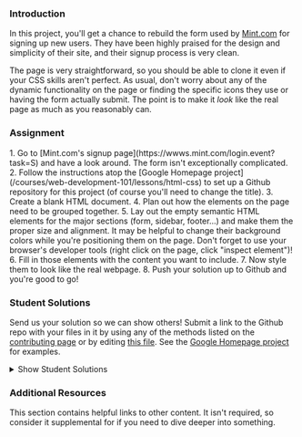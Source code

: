 ### Introduction
In this project, you'll get a chance to rebuild the form used by [Mint.com](http://www.mint.com) for signing up new users.  They have been highly praised for the design and simplicity of their site, and their signup process is very clean.

The page is very straightforward, so you should be able to clone it even if your CSS skills aren't perfect.  As usual, don't worry about any of the dynamic functionality on the page or finding the specific icons they use or having the form actually submit.  The point is to make it *look* like the real page as much as you reasonably can.

### Assignment
<div class="lesson-content__panel" markdown="1">
1. Go to [Mint.com's signup page](https://wwws.mint.com/login.event?task=S) and have a look around.  The form isn't exceptionally complicated.
2. Follow the instructions atop the [Google Homepage project](/courses/web-development-101/lessons/html-css) to set up a Github repository for this project (of course you'll need to change the title).
3. Create a blank HTML document.
4. Plan out how the elements on the page need to be grouped together.
5. Lay out the empty semantic HTML elements for the major sections (form, sidebar, footer...) and make them the proper size and alignment.  It may be helpful to change their background colors while you're positioning them on the page.  Don't forget to use your browser's developer tools (right click on the page, click "inspect element")!
6. Fill in those elements with the content you want to include.
7. Now style them to look like the real webpage.
8. Push your solution up to Github and you're good to go!
</div>

### Student Solutions
Send us your solution so we can show others! Submit a link to the Github repo with your files in it by using any of the methods listed on the [contributing page](http://github.com/TheOdinProject/curriculum/blob/master/contributing.md) or by editing [this file](https://github.com/TheOdinProject/curriculum/edit/master/html_css/project_html_forms.md).  See the [Google Homepage project](/courses/web-development-101/lessons/html-css) for examples.

<details markdown="block">
  <summary> Show Student Solutions </summary>

* Add your solution below this line!
* [Johongir's solution](https://github.com/Johongirr/mint-signup-page) - [View in Browser](https://johongirr.github.io/mint-signup-page/)
* [ikraamg+imahnama solution](https://github.com/ikraamg/Mint-SignUp-Replica) - [View in Browser](https://ikraamg.github.io/Mint-SignUp-Replica/)
* [Joshysmart's solution](https://github.com/joshysmart/mint-signup-form) - [View in Browser](https://joshysmart.github.io/mint-signup-form/)
* [Rarysson's solution](https://github.com/rarysson/sign-up-form) - [View in Browser](https://rarysson.github.io/sign-up-form/)
* [Igorashs's solution](https://github.com/igorashs/html-forms) - [View in Browser](https://igorashs.github.io/html-forms/)
* [MikkRou's solution](https://github.com/MikkRou/html-form) - [View in Browser](https://mikkrou.github.io/html-form/)
* [TheGudu's solution](https://github.com/TheGudu/MintSignUpPage)
* [Ludivine Poussier's solution](https://github.com/ludivinepoussier/sign-up-page) - [View in Browser](https://ludivinepoussier.github.io/sign-up-page/)
* [Carlos and Ivancito's solution](https://github.com/fivan18/forms-html-css) - [View in Browser](https://fivan18.github.io/forms-html-css/)
* [Adeyemi's Solution](https://hadeymike10.github.io/My-Appliction/) - [View in Browser](https://hadeymike10.github.io/My-Appliction/)
* [Lebogang's solution](https://github.com/lebogangolifant/mint_signup_form) - [View in Browser](https://lebogangolifant.github.io/mint_signup_form/)
* [Ashish's Solution](https://github.com/CodersGas/Simple-login-page) - [View in Browser](https://codersgas.github.io/Simple-login-page/home-page.html)
* [Zayeer's solution](https://github.com/Zayeer/html_forms_project) - [View in Browser](https://zayeer.github.io/html_forms_project/)
* [Raiko's solution](https://github.com/Cypher0/project-html-forms) - [View in Browser](https://cypher0.github.io/project-html-forms/)
* [David Auza's and Eduardo Reis's solution](https://github.com/eduardoreisalvarenga/HTML-Forms.github.io) - [View in Browser](https://eduardoreisalvarenga.github.io/HTML-Forms.github.io/)
* [Braxton Lemmon's solution](https://github.com/braxtonlemmon/mint-clone) - [View in Browser](https://braxtonlemmon.github.io/mint-clone/)
* [Katarzyna Kaswen-Wilk's solution](https://github.com/kikupiku/mint-form-clone) - [View in Browser](https://kikupiku.github.io/mint-form-clone/)
* [Leticia's solution](https://github.com/gradiva/odin-fullstack-javascript/tree/master/03-HTML_and_CSS/02-Displaying_And_Inputting_Data/html-forms) - [View in Browser](https://gradiva.github.io/mint-form-clone/)
* [Gabriel's Solution](https://github.com/gabytzubaws/mint-signup-page) - [View in Browser](https://gabytzubaws.github.io/mint-signup-page/)
* [Muhammad Ahmad's Solution](https://github.com/thisisMAhmad/mint-signup-page) - [View in Browser](https://thisismahmad.github.io/mint-signup-page/)
* [Kevin Vuong's solution](https://github.com/fffear/html-forms) - [View in Browser](https://fffear.github.io/html-forms/)
* [Vedat's solution](https://github.com/mvedataydin/signup-form) - [View in Browser](https://mvedataydin.github.io/signup-form/)
* [Solodov's solution](https://github.com/solodov-dev/top-forms) - [View in Browser](https://solodov-dev.github.io/top-forms/)
* [David Tan's solution](https://github.com/davecmd/mint-login-replica/) - [View in Browser](https://davecmd.github.io/mint-login-replica/)
* [Lucila Pastore's solution](https://github.com/lucilapastore/HTML-Forms) - [View in Browser](https://lucilapastore.github.io/HTML-Forms/)
* [Jitendra Rathore's solution](https://github.com/jitendrrathore/html-form) - [View in Browser](https://jitendrrathore.github.io/html-form/)
* [Sampajanno's solution](https://github.com/Sampajanno/building-forms) - [View in Browser](https://sampajanno.github.io/building-forms/)
* [Carmine's solution](https://github.com/cgrossi/odin-project-form) - [View in Browser](https://cgrossi.github.io/odin-project-form/)
* [Ben Poore's solution](https://github.com/bpoore0614/intuit-copy) - [View in Browser](https://bpoore0614.github.io/intuit-copy/index.html)
* [bcikota's solution](https://github.com/bcikota/Mint.com) - [View in Browser](https://bcikota.github.io/Mint.com/)
* [Bola Buari's solution](https://github.com/bolah2009/mint-clone) - [View in Browser](https://bolah2009.github.io/mint-clone)
* [Ohlie's solution](https://github.com/lco1220/mint_signup_page) - [View in Browser](https://lco1220.github.io/mint_signup_page/)
* [Jason McKee's solution](https://github.com/jttmckee/mint-signup) - [View in Browser](https://jttmckee.github.io/mint-signup/)
* [Ricala's solution](https://github.com/Ricala/mint-signup) - [View in Browser](https://ricala.github.io/mint-signup/)
* [N00bG1rl's solution](https://github.com/N00bG1rl/form) - [View in Browser](https://n00bg1rl.github.io/form/)
* [ARaut9's solution](https://github.com/ARaut9/mint_sign_up_page) - [View in Browser](https://araut9.github.io/mint_sign_up_page/)
* [Bojo's solution](https://github.com/BojoZahariev/MintSignUp) - [View in Browser](https://bojozahariev.github.io/MintSignUp/)
* [balowulf's solution](https://github.com/balowulf/mint_signup) - [View in Browser](https://balowulf.github.io/mint_signup/)
* [Helari's solution](https://github.com/helaris/mint-project/) - [View in Browser](https://helaris.github.io/mint-project/)
* [Bojana Karakacev's solution](https://github.com/bojana12/project-html-forms) - [View in Browser](https://bojana12.github.io/project-html-forms/)
* [rvalentin1010's solution](https://github.com/rvalentin1010/mint-signup) - [View in Browser](https://rvalentin1010.github.io/mint-signup/)
* [Qin's solution](https://github.com/hyathynth/mint) - [View in Browser](https://hyathynth.github.io/mint/)
* [OthmanAmoudi's solution](https://gist.github.com/OthmanAmoudi/f0a74e90f310c9295561671bc2f372c7) - [Fancy Form View in Browser](https://codepen.io/theweeknd/pen/JBMrJv)
* [Chris MacSwan's solution](https://github.com/cmacswan07/login-form/blob/master/index.html) - [View in Browser](https://cmacswan07.github.io/login-form/)
* [Javier Machin's solution](https://github.com/Javier-Machin/Intuit_form) - [View in Browser](https://javier-machin.github.io/Intuit_form/)
* [Reece Pritchard's solution](https://github.com/rapritchard/HTML-FORMS) - [View in Browser](https://rapritchard.github.io/HTML-FORMS/)
* [Yakherder's solution](https://github.com/yakherder614/Mint) - [View in Browser]( https://yakherder614.github.io/Mint/)
* [Johan Morin's Solutin](https://github.com/MorrisMalone/html-form) - [View in Browser](https://morrismalone.github.io/html-form/)
* [Ayoub's solution ](https://github.com/Skobraf/Mint-sign-up-page) - [View in Browser](https://skobraf.github.io/Mint-sign-up-page/)
* [Jesus' solution](https://github.com/jsgilberto/Mint-Signup-Page/) - [View in Browser](https://jsgilberto.github.io/Mint-Signup-Page/)
* [SarfrazAnjum's](https://github.com/SarfrazAnjum/TOP_HTML-Forms) - [View in Browser]( https://sarfrazanjum.github.io/TOP_HTML-Forms/)
* [Henry Kirya's](https://github.com/harrika/intuit) - [View in Browser](https://harrika.github.io/intuit/)
* [Nate Dimock's solution](https://github.com/Flakari/html-form-project) - [View in Browser](https://flakari.github.io/html-form-project/)
* [walnutdust's solution](https://github.com/walnutdust/mock-intuit) - [View in Browser](https://walnutdust.github.io/mock-intuit/)
* [theghall's solution](https://github.com/theghall/odin-mint) - [Live](https://theghall.github.io/odin-mint/)
* [Jeremy-D's solution](https://github.com/Jeremy-D/Mint-form) - [Live](https://jeremy-d.github.io/Mint-form/)
* [Jmooree30's solution](https://github.com/jmooree30/mint-signup-clone) - [Live](https://jmooree30.github.io/mint-signup-clone/)
* [Jonathan Yiv's solution](https://github.com/JonathanYiv/mint-signup-page) - [Live](https://jonathanyiv.github.io/mint-signup-page/)
* [holdercp's solution](https://github.com/holdercp/spare-mint) - [Live](https://holdercp.github.io/spare-mint/)
* [Justine's solution](https://github.com/Hannibalony/Hannibalony.github.io/tree/master/mint-form) - [View in Browser](https://hannibalony.github.io/mint-form/)
* [yilmazgunalp's solution](https://github.com/yilmazgunalp/html_form) - [View in Browser](https://yilmazgunalp.github.io/html_form/)
* [Bottlecap's solution](https://github.com/Bottlecaps4/mint.com) - [View in Browser](https://bottlecaps4.github.io/mint.com/)
* [Devon's solution](https://github.com/defitjo/HTML-Forms) - [View in Browser](https://defitjo.github.io/HTML-Forms/)
* [Jeff's solution](https://github.com/jmbothe/mint-homepage) - [View in Browser](https://jmbothe.github.io/mint-homepage/)
* [James' solution](https://github.com/CurmudJim/google-homepage) - [View in Browser](https://curmudjim.github.io/google-homepage/)
* [Andrew's solution](https://github.com/andrewr224/html_forms) - [View in Browser](https://andrewr224.github.io/html_forms/)
* [Austin's solution](https://github.com/CouchofTomato/mint-signin)
* [Jordan Ellis-Lynch's solution](https://github.com/jordy-el/google_homepage) - [View in Browser](https://jordy-el.github.io/google_homepage/)
* [Javal's solution](https://github.com/javalnanda/theOP-mint_signup_page/) - [View in Browser](https://javalnanda.github.io/theOP-mint_signup_page/)
* [Rhys B's solution](https://github.com/105ron/mint-form) - [View in Browser](https://105ron.github.io/mint-form/)
* [Paweł R's solution](https://github.com/PawelRokosz/Mint-form) - [View in Browser](https://htmlpreview.github.io/?https://github.com/PawelRokosz/Mint-form/blob/master/index.html)
* [Jason Ellis's solution](https://github.com/jason-ellis/mint-signup) - [View in Browser](http://htmlpreview.github.io/?https://github.com/jason-ellis/mint-signup/blob/master/index.html)
* [Mram1000's solution](https://github.com/mram1000/mint-signup) - [View in Browser](http://htmlpreview.github.io/?https://github.com/mram1000/mint-signup/blob/master/index-mint.html)
* [Donald's solution](https://github.com/donaldali/odin-html-css/tree/master/html_forms) - [View in Browser](http://htmlpreview.github.io/?https://github.com/donaldali/odin-html-css/blob/master/html_forms/index.html)
* [Vincent's solution](https://github.com/wingyu/mint_form_replica) - [View in Browser](http://htmlpreview.github.io/?https://github.com/wingyu/mint_form_replica/blob/master/index.html)
* [AlvSovereign's solution](https://github.com/AlvSovereign/My-Web-Projects/tree/master/The%20Odin%20Project/Mint.com%20form) - [View in Browser](http://htmlpreview.github.io/?https://github.com/AlvSovereign/My-Web-Projects/blob/master/The%20Odin%20Project/Mint.com%20form/index.html)
* [chasmani's solution](https://github.com/chasmani/front-end-dojo/tree/master/website-clones/mint.com-signup-form) - [View in Browser](http://htmlpreview.github.io/?https://github.com/chasmani/front-end-dojo/blob/master/website-clones/mint.com-signup-form/index.html)
* [Ryan Jordan's solution](https://github.com/krjordan/odin-project/tree/master/HTML-forms) - [View in Browser](http://htmlpreview.github.io/?https://github.com/krjordan/odin-project/tree/master/HTML-forms/index.html)
* [Artur Janik's solution](https://github.com/ArturJanik/ProjectMINT) - [View in Browser](http://htmlpreview.github.io/?https://github.com/ArturJanik/ProjectMINT/blob/master/index2.html)
* [Hailey's solution](https://github.com/hmfoster/mint_sign_up.git) - [View in Browser](http://htmlpreview.github.io/?https://github.com/hmfoster/mint_sign_up/blob/master/index.html)
* [AyeSea's solution](https://github.com/AyeSea/mint-signup) - [View in Browser](https://htmlpreview.github.io/?https://github.com/AyeSea/mint-signup/blob/master/index.html)
* [Dominik Stodolny's solution](https://github.com/dstodolny/mint) - [View in Browser](https://htmlpreview.github.io/?https://github.com/dstodolny/mint/blob/master/index.html)
* [AtActionPark's solution](https://github.com/AtActionPark/odin_html_forms) - [View in Browser](https://htmlpreview.github.io/?https://github.com/AtActionPark/odin_html_forms/blob/master/main.html)
* [Eleanor's solution (with Flexbox)](https://github.com/mixophrygian/mintForm) - [View in Browser](https://htmlpreview.github.io/?https://github.com/mixophrygian/mintForm/blob/master/index.html)
* [Joseph McConnell's solution](https://github.com/JJMcConnell/TheOdinProject/tree/master/HTML%20Forms%20practice%20(Mint%20clone)) - [View in Browser](https://htmlpreview.github.io/?https://github.com/JJMcConnell/TheOdinProject/blob/master/HTML%20Forms%20practice%20(Mint%20clone)/Mmmmmity.html)
* [Dusan Milosavljevic's solution](https://github.com/dusanmilosavljevic1624/HTML-Forms) - [View in Browser](http://dusanmilosavljevic1624.github.io/HTML-Forms/)
* [Noman Karim's solution](https://github.com/nomankarim/Mintsignupform) - [View in Browser](http://htmlpreview.github.io/?https://github.com/nomankarim/Mintsignupform/blob/master/index.html)
* [Patrick Mallee's solution](https://github.com/patmallee/mintForm) - [View in Browser](http://htmlpreview.github.io/?https://github.com/patmallee/mintForm/blob/master/index.html)
* [Cameron Kelley's solution](https://github.com/cameronjkelley/the_odin_project/tree/master/html5_css3/mint-signup) - [View in Browser](https://htmlpreview.github.io/?https://github.com/cameronjkelley/the_odin_project/blob/master/html5_css3/mint-signup/index.html)
* [Yoshua Elmaryono's solution](https://github.com/dotm/signup) - [View in Browser](http://dotm.github.io/signup/)
* [Luke Walker's solution](https://github.com/ubershibs/odin-html-css/tree/master/mint) - [View in Browser](https://htmlpreview.github.io/?https://github.com/ubershibs/odin-html-css/blob/master/mint/index.html)
* [cdouglass's solution](https://github.com/cdouglass/odin-project-exercises/tree/master/html-css/html-forms) - [View in Browser](https://htmlpreview.github.io/?https://github.com/cdouglass/odin-project-exercises/blob/master/html-css/html-forms/signup.html)
* [Miguel Herrera's solution](https://github.com/migueloherrera/mint-signup) - [View in Browser](http://htmlpreview.github.io/?https://github.com/migueloherrera/mint-signup/blob/master/index.html)
* [srashidi's solution](https://github.com/srashidi/The_Odin_Project/tree/master/HTML5%20and%20CSS3/HTML_Forms) - [View in Browser](http://htmlpreview.github.io/?https://github.com/srashidi/The_Odin_Project/blob/master/HTML5%20and%20CSS3/HTML_Forms/mint_registration.html)
* [destroyergm (Stefan)'s solution](https://github.com/destroyergm/mintform-myversion) - [View in Browser](https://htmlpreview.github.io/?https://github.com/destroyergm/mintform-myversion/blob/master/index.html)
* [J-kaizen's solution](https://github.com/J-kaizen/TheOdinProject/tree/master/HTML_CSS/HTML_forms) - [View in Browser](http://htmlpreview.github.io/?https://github.com/J-kaizen/TheOdinProject/blob/master/HTML_CSS/HTML_forms/index.html)
* [Lani's solution](https://github.com/laniywh/the-odin-project/tree/master/html5-css3/html-forms)- [View in Browser](https://htmlpreview.github.io/?https://github.com/laniywh/the-odin-project/blob/master/html5-css3/html-forms/index.html)
* [Earth35's solution](https://github.com/Earth35/mint-form) - [View in Browser](https://htmlpreview.github.io/?https://github.com/Earth35/mint-form/blob/master/signup.html)
* [Guido Bakkes' solution](https://github.com/guidobakkes/mock-ups/tree/master/mint-sign-up) - [View in Browser](https://htmlpreview.github.io/?https://github.com/guidobakkes/mock-ups/blob/master/mint-sign-up/index.html)
* [cs-rail's solution](https://github.com/csrail/mint-mock) - [View in Browser](https://rawgit.com/csrail/mint-mock/master/sign-up.html)
* [Shala Qweghen's solution](https://github.com/ShalaQweghen/mint_form_clone) - [View in Browser](http://htmlpreview.github.io/?https://github.com/ShalaQweghen/mint_form_clone/blob/master/mint.html)
* [David Chapman's solution](https://github.com/davidchappy/odin_training_projects/tree/master/jq-form-validation) - [View in Browser](https://davidchappy.github.io/jq-form-validation/index.html)
* [Adonias Dantas's solution](https://github.com/adoniasdantas/mint-signup-clone) - [View in Browser](https://adoniasdantas.github.io/mint-signup-clone/)
* [Marcus' solution](https://github.com/nestcx/html_forms_exercise) - [View in Browser](https://htmlpreview.github.io/?https://github.com/nestcx/html_forms_exercise/blob/master/index.html)
* [Daunenok' solution](https://github.com/daunenok/mint-form) - [View in Browser](https://daunenok.github.io/mint-form/)
* [Flint Mayers' solution](https://github.com/FlintMayers/Project-HTML-Forms-with-Mint-) - [View in Browser](https://flintmayers.github.io/Project-HTML-Forms-with-Mint-/)
* [Axel’s solution](https://github.com/afuh/mint-form) - [View in Browser](https://afuh.github.io/mint-form)
* [Sophia Wu's solution](https://github.com/SophiaLWu/mint-signup-clone) - [View in Browser](https://sophialwu.github.io/mint-signup-clone/)
* [Beth Rathbone's solution](https://github.com/bethrath/signup-form) - [View in Browser](http://htmlpreview.github.io/?https://github.com/bethrath/signup-form/blob/master/index.html)
* [Neil Cudden's solution](https://github.com/ncud4bloc/Mint) - [View in Browser](https://ncud4bloc.github.io/Mint/)
* [Paul McGarry's solution](https://github.com/thiswillhavetodo/mint-signup-form) - [View in Browser](https://thiswillhavetodo.github.io/mint-signup-form/)
* [DV's solution](https://github.com/dvislearning/odin-mint-form-clone) - [View in Browser](https://htmlpreview.github.io/?https://github.com/dvislearning/odin-mint-form-clone/blob/master/signup.html)
* [Siri's easy solution (Old google version)](https://github.com/Siri-walkaa/google-homepage) - [View in Browser](https://htmlpreview.github.io/?https://github.com/Siri-walkaa/google-homepage/blob/master/index.html)
* [Joe Westons solution](https://github.com/joeeeeeeeeeeeee/project_html_forms) - [View in Browser](https://joeeeeeeeeeeeee.github.io/project_html_forms/)
* [Nana's solution](https://github.com/nessuman/google-homepage) - [View in Browser](https://nessuman.github.io/google-homepage/)
* [Francisco Carlos's solution](https://github.com/fcarlosdev/mint-signup-page) - [View in Browser](https://fcarlosdev.github.io/mint-signup-page/)
* [Mike Smith's solution](https://github.com/MikeSS281986/Intuit-Mint-Login-Page-Clone) - [View in Browser](https://mikess281986.github.io/Intuit-Mint-Login-Page-Clone/)
* [Elena's solution](https://github.com/elena-sam/mint-signup-clone) - [View in Browser](https://elena-sam.github.io/mint-signup-clone/)
* [Punnadittr's solution](https://github.com/punnadittr/mint-signup) - [View in Browser](https://punnadittr.github.io/mint-signup/)
* [Khalal's solution](https://github.com/khalalwalker/mint) - [View in Browser](https://htmlpreview.github.io/?https://github.com/khalalwalker/mint/blob/master/index.html)
* [aznafro's solution](https://github.com/aznafro/mintlogin) - [View in Browser](https://aznafro.github.io/mintlogin/)
* [Areeba's solution](https://github.com/AREEBAISHTIAQ/Mint-signup) - [View in Browser](https://areebaishtiaq.github.io/Mint-signup/)
* [Sam C's solution](https://github.com/JimmyNeutron8/signup-form) - [View in Browser](https://jimmyneutron8.github.io/signup-form)
* [Taylor J's solution](https://github.com/taylorjohannsen/mintmockup) - [View in Browser](https://taylorjohannsen.github.io/mintmockup/)
* [Anh Pati's solution](https://github.com/AnhPati/OdinProject_css_html/tree/master/HTML_forms) - [View in Browser](http://dwj.miste.io/odinproject/html_form/)
* [Ghassan's Solution](https://github.com/GT001/TOP-Mint.com-Signup) - [View in Browser](https://gt001.github.io/TOP-Mint.com-Signup/)
* [Valentino Valenti's solution](https://github.com/1ba1/html-form) - [View in Browser](https://1ba1.github.io/html-form/)
* [Doris's solution](https://github.com/dsmchen/intuit-sign-up-page) - [View in Browser](https://dsmchen.github.io/intuit-sign-up-page/)
* [Antonio Marcos's solution](https://github.com/AMarcosCastelo/intuit-signup-page) - [View in Browser](https://amarcoscastelo.github.io/intuit-signup-page/)
* [vanny96's solution](https://github.com/vanny96/form-project/blob/master/README.md) - [View in Browser](https://vanny96.github.io/form-project/)
* [Carlos Del Real's and Gabriela Cruz's solution](https://github.com/ViriCruz/building-forms) - [View in Browser](https://viricruz.github.io/building-forms/)
* [Alex Gioffre's solution](https://github.com/AlexGioffre/form_html) - [View in Browser](https://alexgioffre.github.io/form_html/index.html)
* [Dolunaykiz's solution](https://github.com/dolunaykiz/mint-mockup) - [View in Browser](http://htmlpreview.github.io/?https://github.com/dolunaykiz/mint-mockup/blob/master/index.html)
* [Halkim's solution](https://github.com/halkim44/mint.com-signup-rebuild) - [View in Browser](http://halkim44.github.io/mint.com-signup-rebuild/)
* [Mihai Negrisan's solution](https://github.com/mihainegrisan/mint-s-sign-in-page-replica) - [View in Browser](https://mihainegrisan.github.io/mint-s-sign-in-page-replica/index.html)
* [Aron's solution](https://github.com/aronfischer/Mint-sign-up-page) - [View in Browser](https://aronfischer.github.io/Mint-sign-up-page/)
* [Nigel Volkmann's solution](https://github.com/Nekolike/SignUp) - [View in Browser](https://nekolike.github.io/SignUp/)
* [Adriel Bruno's solution](https://github.com/AdrielTrigger/TOP-intuit-clone) - [View in Browser](https://adrieltrigger.github.io/TOP-intuit-clone/)
</details>

### Additional Resources
This section contains helpful links to other content. It isn't required, so consider it supplemental for if you need to dive deeper into something.
